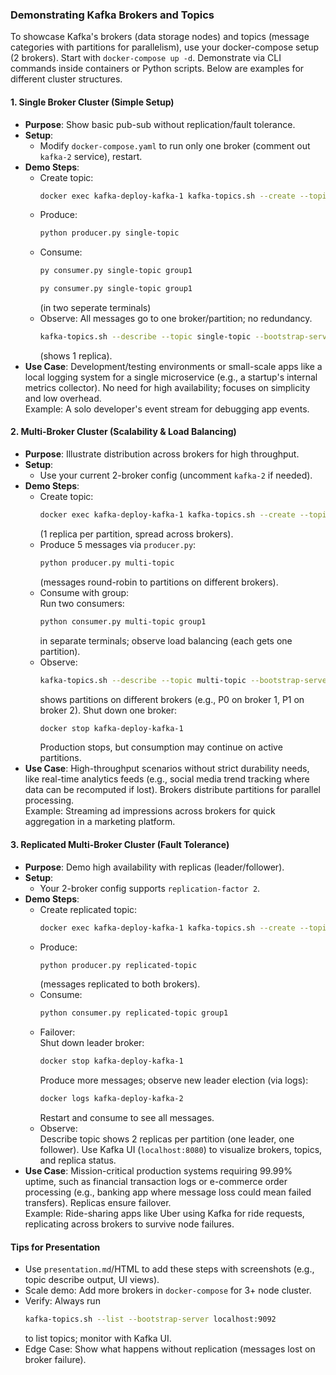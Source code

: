 ### Demonstrating Kafka Brokers and Topics

To showcase Kafka's brokers (data storage nodes) and topics (message categories with partitions for parallelism), use your docker-compose setup (2 brokers). Start with `docker-compose up -d`. Demonstrate via CLI commands inside containers or Python scripts. Below are examples for different cluster structures.

#### 1. Single Broker Cluster (Simple Setup)

- **Purpose**: Show basic pub-sub without replication/fault tolerance.
- **Setup**: 
    - Modify `docker-compose.yaml` to run only one broker (comment out `kafka-2` service), restart.
- **Demo Steps**:
    - Create topic:  
        ```bash
        docker exec kafka-deploy-kafka-1 kafka-topics.sh --create --topic single-topic --bootstrap-server localhost:9092 --partitions 1 --replication-factor 1
        ```
    - Produce:  
        ```bash
        python producer.py single-topic
        ```
    - Consume:  
        ```bash
        py consumer.py single-topic group1
        ```
        ```bash
        py consumer.py single-topic group1
        ```
        (in two seperate terminals)
    - Observe: All messages go to one broker/partition; no redundancy.  
        ```bash
        kafka-topics.sh --describe --topic single-topic --bootstrap-server localhost:9092
        ```
        (shows 1 replica).
- **Use Case**: Development/testing environments or small-scale apps like a local logging system for a single microservice (e.g., a startup's internal metrics collector). No need for high availability; focuses on simplicity and low overhead.  
    Example: A solo developer's event stream for debugging app events.

#### 2. Multi-Broker Cluster (Scalability & Load Balancing)

- **Purpose**: Illustrate distribution across brokers for high throughput.
- **Setup**: 
    - Use your current 2-broker config (uncomment `kafka-2` if needed).
- **Demo Steps**:
    - Create topic:  
        ```bash
        docker exec kafka-deploy-kafka-1 kafka-topics.sh --create --topic multi-topic --bootstrap-server localhost:9092 --partitions 2 --replication-factor 1
        ```
        (1 replica per partition, spread across brokers).
    - Produce 5 messages via `producer.py`:  
        ```bash
        python producer.py multi-topic
        ```
        (messages round-robin to partitions on different brokers).
    - Consume with group:  
        Run two consumers:  
        ```bash
        python consumer.py multi-topic group1
        ```
        in separate terminals; observe load balancing (each gets one partition).
    - Observe:  
        ```bash
        kafka-topics.sh --describe --topic multi-topic --bootstrap-server localhost:9092
        ```
        shows partitions on different brokers (e.g., P0 on broker 1, P1 on broker 2). Shut down one broker:  
        ```bash
        docker stop kafka-deploy-kafka-1
        ```
        Production stops, but consumption may continue on active partitions.
- **Use Case**: High-throughput scenarios without strict durability needs, like real-time analytics feeds (e.g., social media trend tracking where data can be recomputed if lost). Brokers distribute partitions for parallel processing.  
    Example: Streaming ad impressions across brokers for quick aggregation in a marketing platform.

#### 3. Replicated Multi-Broker Cluster (Fault Tolerance)

- **Purpose**: Demo high availability with replicas (leader/follower).
- **Setup**: 
    - Your 2-broker config supports `replication-factor 2`.
- **Demo Steps**:
    - Create replicated topic:  
        ```bash
        docker exec kafka-deploy-kafka-1 kafka-topics.sh --create --topic replicated-topic --bootstrap-server localhost:9092 --partitions 2 --replication-factor 2
        ```
    - Produce:  
        ```bash
        python producer.py replicated-topic
        ```
        (messages replicated to both brokers).
    - Consume:  
        ```bash
        python consumer.py replicated-topic group1
        ```
    - Failover:  
        Shut down leader broker:  
        ```bash
        docker stop kafka-deploy-kafka-1
        ```
        Produce more messages; observe new leader election (via logs):  
        ```bash
        docker logs kafka-deploy-kafka-2
        ```
        Restart and consume to see all messages.
    - Observe:  
        Describe topic shows 2 replicas per partition (one leader, one follower). Use Kafka UI (`localhost:8080`) to visualize brokers, topics, and replica status.
- **Use Case**: Mission-critical production systems requiring 99.99% uptime, such as financial transaction logs or e-commerce order processing (e.g., banking app where message loss could mean failed transfers). Replicas ensure failover.  
    Example: Ride-sharing apps like Uber using Kafka for ride requests, replicating across brokers to survive node failures.

#### Tips for Presentation

- Use `presentation.md`/HTML to add these steps with screenshots (e.g., topic describe output, UI views).
- Scale demo: Add more brokers in `docker-compose` for 3+ node cluster.
- Verify: Always run  
    ```bash
    kafka-topics.sh --list --bootstrap-server localhost:9092
    ```
    to list topics; monitor with Kafka UI.
- Edge Case: Show what happens without replication (messages lost on broker failure).